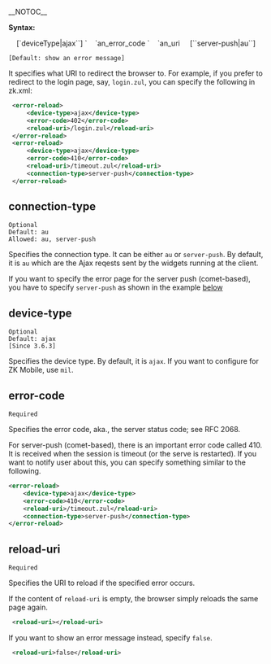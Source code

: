 \_\_NOTOC\_\_

**Syntax:**

<error-reload>  
    [`<device-type>deviceType|ajax`</device-type>`]  
`    `<error-code>an_error_code</error-code>  
`    `<reload-uri>an_uri</reload-uri>  
    [`<connection-type>`server-push|au`</connection-type>`]  
</error-reload>

`[Default: show an error message]`

It specifies what URI to redirect the browser to. For example, if you
prefer to redirect to the login page, say, `login.zul`, you can specify
the following in zk.xml:

``` xml
 <error-reload>
     <device-type>ajax</device-type>
     <error-code>402</error-code>
     <reload-uri>/login.zul</reload-uri>
 </error-reload>
 <error-reload>
     <device-type>ajax</device-type>
     <error-code>410</error-code>
     <reload-uri>/timeout.zul</reload-uri>
     <connection-type>server-push</connection-type>
 </error-reload>
```

## connection-type

`Optional`  
`Default: au`  
`Allowed: au, server-push`

Specifies the connection type. It can be either `au` or `server-push`.
By default, it is `au` which are the Ajax reqests sent by the widgets
running at the client.

If you want to specify the error page for the server push (comet-based),
you have to specify `server-push` as shown in the example [
below](#error-code)

## device-type

`Optional`  
`Default: ajax`  
`[Since 3.6.3]`

Specifies the device type. By default, it is `ajax`. If you want to
configure for ZK Mobile, use `mil`.

## error-code

`Required`

Specifies the error code, aka., the server status code; see RFC 2068.

For server-push (comet-based), there is an important error code called
410. It is received when the session is timeout (or the serve is
restarted). If you want to notify user about this, you can specify
something similar to the following.

``` xml
<error-reload>
    <device-type>ajax</device-type>
    <error-code>410</error-code>
    <reload-uri>/timeout.zul</reload-uri>
    <connection-type>server-push</connection-type>
</error-reload>
```

## reload-uri

`Required`

Specifies the URI to reload if the specified error occurs.

If the content of `reload-uri` is empty, the browser simply reloads the
same page again.

``` xml
 <reload-uri></reload-uri>
```

If you want to show an error message instead, specify `false`.

``` xml
 <reload-uri>false</reload-uri>
```
